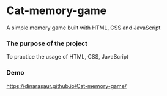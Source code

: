 # Cat-memory-game
A simple memory game built with HTML, CSS and JavaScript

### The purpose of the project
To practice the usage of HTML, CSS, JavaScript

### Demo
https://dinarasaur.github.io/Cat-memory-game/
